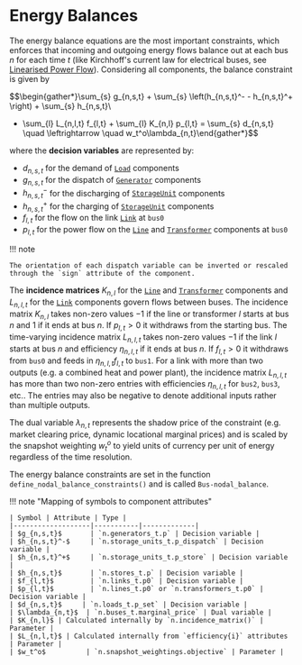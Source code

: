 # Energy Balances

The energy balance equations are the most important constraints, which enforces that incoming and outgoing energy flows balance out at each bus $n$ for each time $t$ (like Kirchhoff's current law for electrical buses, see [Linearised Power Flow](power-flow.md)). Considering all components, the balance constraint is given by

$$\begin{gather*}\sum_{s} g_{n,s,t} + \sum_{s} \left(h_{n,s,t}^- - h_{n,s,t}^+ \right) + \sum_{s} h_{n,s,t}\\
+ \sum_{l} L_{n,l,t} f_{l,t} + \sum_{l} K_{n,l} p_{l,t} = \sum_{s} d_{n,s,t} \quad \leftrightarrow  \quad w_t^o\lambda_{n,t}\end{gather*}$$

where the **decision variables** are represented by:

- $d_{n,s,t}$ for the demand of [`Load`](/api/components/types/loads) components
- $g_{n,s,t}$ for the dispatch of [`Generator`](/api/components/types/generators) components
- $h_{n,s,t}^-$ for the discharging of [`StorageUnit`](/api/components/types/storage_units) components
- $h_{n,s,t}^+$ for the charging of [`StorageUnit`](/api/components/types/storage_units) components
- $f_{l,t}$ for the flow on the link [`Link`](/api/components/types/links) at `bus0`
- $p_{l,t}$ for the power flow on the [`Line`](/api/components/types/lines) and [`Transformer`](/api/components/types/transformers) components at `bus0`

!!! note

    The orientation of each dispatch variable can be inverted or rescaled through the `sign` attribute of the component.

The **incidence matrices** $K_{n,l}$ for the [`Line`](/api/components/types/lines) and [`Transformer`](/api/components/types/transformers) components and $L_{n,l,t}$ for the [`Link`](/api/components/types/links) components govern flows between buses. The incidence matrix $K_{n,l}$ takes non-zero values $-1$ if the line or transformer $l$ starts at bus $n$ and $1$ if it ends at
bus $n$. If $p_{l,t}>0$ it withdraws from the starting bus. The time-varying incidence matrix $L_{n,l,t}$ takes non-zero values $-1$ if the link $l$ starts at bus $n$ and efficiency $\eta_{n,l,t}$ if it ends at bus $n$. If $f_{l,t}>0$ it withdraws from `bus0` and feeds in $\eta_{n,l,t} f_{l,t}$ to `bus1`. For a link with more than two outputs (e.g. a combined heat and power plant), the incidence matrix $L_{n,l,t}$ has more than two non-zero entries with efficiencies $\eta_{n,l,t}$ for `bus2`, `bus3`, etc.. The entries may also be negative to denote additional inputs rather than multiple outputs.

The dual variable $\lambda_{n,t}$ represents the shadow price of the constraint (e.g. market clearing price, dynamic locational marginal prices) and is scaled by the snapshot weighting $w_t^o$ to yield units of currency per unit of energy regardless of the time resolution.

The energy balance constraints are set in the function `define_nodal_balance_constraints()` and is called `Bus-nodal_balance`.

!!! note "Mapping of symbols to component attributes"

    | Symbol | Attribute | Type |
    |-------------------|-----------|-------------|
    | $g_{n,s,t}$       | `n.generators_t.p` | Decision variable |
    | $h_{n,s,t}^-$     | `n.storage_units_t.p_dispatch` | Decision variable |
    | $h_{n,s,t}^+$     | `n.storage_units_t.p_store` | Decision variable |
    | $h_{n,s,t}$       | `n.stores_t.p` | Decision variable |
    | $f_{l,t}$         | `n.links_t.p0` | Decision variable |
    | $p_{l,t}$         | `n.lines_t.p0` or `n.transformers_t.p0` | Decision variable |
    | $d_{n,s,t}$     | `n.loads_t.p_set` | Decision variable |
    | $\lambda_{n,t}$  | `n.buses_t.marginal_price` | Dual variable |
    | $K_{n,l}$ | Calculated internally by `n.incidence_matrix()` | Parameter |
    | $L_{n,l,t}$ | Calculated internally from `efficiency{i}` attributes | Parameter |
    | $w_t^o$          | `n.snapshot_weightings.objective` | Parameter |
